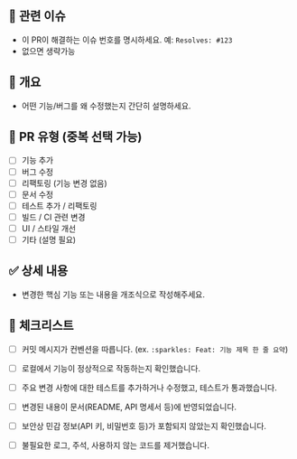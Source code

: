 ## 🔗 관련 이슈
- 이 PR이 해결하는 이슈 번호를 명시하세요. 예: `Resolves: #123`
- 없으면 생략가능

## 📝 개요
- 어떤 기능/버그를 왜 수정했는지 간단히 설명하세요.

## 🧩 PR 유형 (중복 선택 가능)
- [ ] 기능 추가
- [ ] 버그 수정
- [ ] 리팩토링 (기능 변경 없음)
- [ ] 문서 수정
- [ ] 테스트 추가 / 리팩토링
- [ ] 빌드 / CI 관련 변경
- [ ] UI / 스타일 개선
- [ ] 기타 (설명 필요)

## ✅ 상세 내용
- 변경한 핵심 기능 또는 내용을 개조식으로 작성해주세요.


## 📌 체크리스트
- [ ] 커밋 메시지가 컨벤션을 따릅니다. (ex. `:sparkles: Feat: 기능 제목 한 줄 요약`)
- [ ] 로컬에서 기능이 정상적으로 작동하는지 확인했습니다.
- [ ] 주요 변경 사항에 대한 테스트를 추가하거나 수정했고, 테스트가 통과했습니다.
- [ ] 변경된 내용이 문서(README, API 명세서 등)에 반영되었습니다.
- [ ] 보안상 민감 정보(API 키, 비밀번호 등)가 포함되지 않았는지 확인했습니다.
- [ ] 불필요한 로그, 주석, 사용하지 않는 코드를 제거했습니다.

